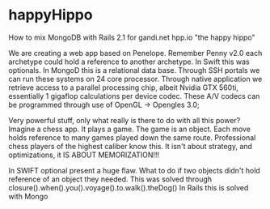 # happyHippo
How to mix MongoDB with Rails 2.1 for gandi.net hpp.io "the happy hippo"

We are creating a web app based on Penelope. Remember Penny v2.0 each archetype could hold a reference to another archetype. In Swift this was optionals. In MongoD this is a relational data base. Through SSH portals we can run these systems on 24 core processor. Through native application we retrieve access to a parallel processing chip, albeit Nvidia GTX 560ti, essentially 1 gigaflop calculations per device codec. These A/V codecs can be programmed through use of OpenGL -> Opengles 3.0; 

Very powerful stuff, only what really is there to do with all this power? Imagine a chess app. It plays a game. The game is an object. Each move holds reference to many games played down the same route. Professional chess players of the highest caliber know this. It isn't about strategy, and optimizations, it IS ABOUT MEMORIZATION!!!

In SWIFT optional present a huge flaw. What to do if two objects didn't hold reference of an object they needed. This was solved through closure().when().you().voyage().to.walk().theDog() In Rails this is solved with Mongo

